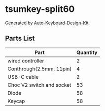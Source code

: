 # tsumkey-split60

Generated by [Auto-Keyboard-Design-Kit](https://auto-kdk.pages.dev/)

## Parts List

|Part|Quantity|
|---|---|
|wired controller|2|
|Conthrough(2.5mm, 11pin)|4|
|USB-C cable|2|
|Choc V2 switch and socket|53|
|Diode|58|
|Keycap|58|

